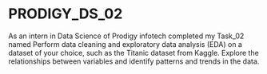 # PRODIGY_DS_02
As an intern in Data Science of Prodigy infotech completed my Task_02 named Perform data cleaning and exploratory data analysis (EDA) on a dataset of your choice, such as the Titanic dataset from Kaggle.
Explore the relationships between variables and identify patterns and trends in the data.

